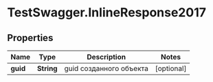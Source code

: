 # TestSwagger.InlineResponse2017

## Properties

Name | Type | Description | Notes
------------ | ------------- | ------------- | -------------
**guid** | **String** | guid созданного объекта | [optional] 


